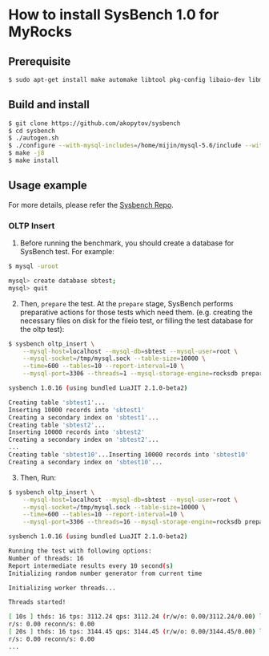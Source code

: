 # How to install SysBench 1.0 for MyRocks

## Prerequisite

```bash
$ sudo apt-get install make automake libtool pkg-config libaio-dev libmysqlclient-dev libssl-dev
```

## Build and install

```bash
$ git clone https://github.com/akopytov/sysbench
$ cd sysbench
$ ./autogen.sh
$ ./configure --with-mysql-includes=/home/mijin/mysql-5.6/include --with-mysql-libs=/home/mijin/mysql-5.6/lib
$ make -j8
$ make install
```

## Usage example

For more details, please refer the [Sysbench Repo](https://github.com/akopytov/sysbench#usage).

### OLTP Insert

1. Before running the benchmark, you should create a database for SysBench test. For example:

```bash
$ mysql -uroot

mysql> create database sbtest;
mysql> quit
```

2. Then, `prepare` the test. At the `prepare` stage, SysBench performs preparative actions for those tests which need them. (e.g. creating the necessary files on disk for the fileio test, or filling the test database for the oltp test):

```bash
$ sysbench oltp_insert \
    --mysql-host=localhost --mysql-db=sbtest --mysql-user=root \
    --mysql-socket=/tmp/mysql.sock --table-size=10000 \
    --time=600 --tables=10 --report-interval=10 \
    --mysql-port=3306 --threads=1 --mysql-storage-engine=rocksdb prepare

sysbench 1.0.16 (using bundled LuaJIT 2.1.0-beta2)

Creating table 'sbtest1'...
Inserting 10000 records into 'sbtest1'
Creating a secondary index on 'sbtest1'...
Creating table 'sbtest2'...
Inserting 10000 records into 'sbtest2'
Creating a secondary index on 'sbtest2'...
...
Creating table 'sbtest10'...Inserting 10000 records into 'sbtest10'
Creating a secondary index on 'sbtest10'...
```

3. Then, Run:

```bash
$ sysbench oltp_insert \
    --mysql-host=localhost --mysql-db=sbtest --mysql-user=root \
    --mysql-socket=/tmp/mysql.sock --table-size=10000 \
    --time=600 --tables=10 --report-interval=10 \
    --mysql-port=3306 --threads=16 --mysql-storage-engine=rocksdb prepare

sysbench 1.0.16 (using bundled LuaJIT 2.1.0-beta2)

Running the test with following options:
Number of threads: 16
Report intermediate results every 10 second(s)
Initializing random number generator from current time

Initializing worker threads...

Threads started!

[ 10s ] thds: 16 tps: 3112.24 qps: 3112.24 (r/w/o: 0.00/3112.24/0.00) lat (ms,95%): 9.22 er
r/s: 0.00 reconn/s: 0.00
[ 20s ] thds: 16 tps: 3144.45 qps: 3144.45 (r/w/o: 0.00/3144.45/0.00) lat (ms,95%): 9.06 er
r/s: 0.00 reconn/s: 0.00
...
```